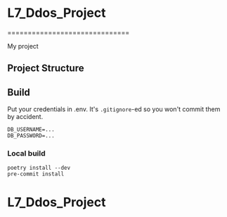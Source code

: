 # L7_Ddos_Project
==============================

My project

## Project Structure

## Build
Put your credentials in .env. It's `.gitignore`-ed so you won't commit them by accident.
```
DB_USERNAME=...
DB_PASSWORD=...
```

### Local build
```
poetry install --dev
pre-commit install
```

# L7_Ddos_Project
